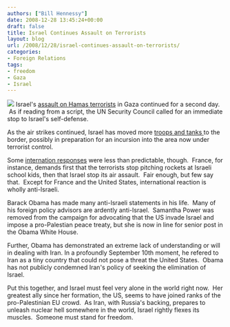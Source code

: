 ```yaml
---
authors: ["Bill Hennessy"]
date: 2008-12-28 13:45:24+00:00
draft: false
title: Israel Continues Assault on Terrorists
layout: blog
url: /2008/12/28/israel-continues-assault-on-terrorists/
categories:
- Foreign Relations
tags:
- freedom
- Gaza
- Israel
---
```


![](https://hennessysview.com/wp-content/uploads/2008/12/israel-flag.jpg)
Israel's [assault on Hamas terrorists](https://www.reuters.com/article/topNews/idUSLS69391620081228?sp=true) in Gaza continued for a second day.  As if reading from a script, the UN Security Council called for an immediate stop to Israel's self-defense.  

As the air strikes continued, Israel has moved more [troops and tanks ](https://haaretz.com/hasen/spages/1050410.html)to the border, possibly in preparation for an incursion into the area now under terrorist control.

Some [internation responses](https://www.alertnet.org/thenews/newsdesk/LR167601.htm) were less than predictable, though.  France, for instance, demands first that the terrorists stop pitching rockets at Israeli school kids, then that Israel stop its air assault.  Fair enough, but few say that.  Except for France and the United States, international reaction is wholly anti-Israeli.  

Barack Obama has made many anti-Israeli statements in his life.  Many of his foreign policy advisors are ardently anti-Israel.  Samantha Power was removed from the campaign for advocating that the US invade Israel and impose a pro-Palestian peace treaty, but she is now in line for senior post in the Obama White House.

Further, Obama has demonstrated an extreme lack of understanding or will in dealing with Iran. In a profoundly September 10th moment, he refered to Iran as a tiny country that could not pose a threat the United States.  Obama has not publicly condemned Iran's policy of seeking the elimination of Israel.  

Put this together, and Israel must feel very alone in the world right now.  Her greatest ally since her formation, the US, seems to have joined ranks of the pro-Palestinian EU crowd.  As Iran, with Russia's backing, prepares to unleash nuclear hell somewhere in the world, Israel rightly flexes its muscles.  Someone must stand for freedom.
